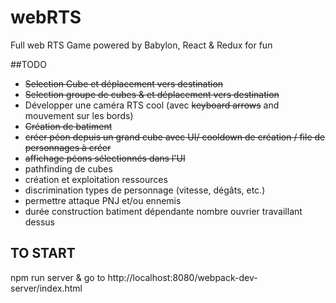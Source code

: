 # webRTS

Full web RTS Game powered by Babylon, React & Redux for fun

##TODO
* ~~Selection Cube et déplacement vers destination~~
* ~~Selection groupe de cubes & et déplacement vers destination~~
* Développer une caméra RTS cool (avec ~~keyboard arrows~~ and mouvement sur les bords)
* ~~Création de batiment~~
* ~~créer péon depuis un grand cube avec UI/ cooldown de création / file de personnages à créer~~
* ~~affichage péons sélectionnés dans l'UI~~
* pathfinding de cubes
* création et exploitation ressources
* discrimination types de personnage (vitesse, dégâts, etc.)
* permettre attaque PNJ et/ou ennemis
* durée construction batiment dépendante nombre ouvrier travaillant dessus

## TO START
npm run server & go to http://localhost:8080/webpack-dev-server/index.html